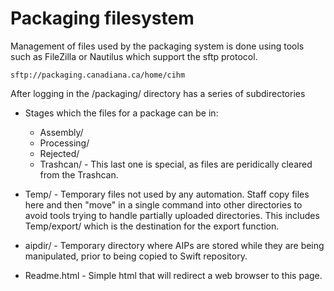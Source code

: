 # Packaging filesystem

Management of files used by the packaging system is done using tools such as FileZilla or Nautilus which support the sftp protocol.

`sftp://packaging.canadiana.ca/home/cihm`


After logging in the /packaging/ directory has a series of subdirectories

* Stages which the files for a package can be in:
  * Assembly/
  * Processing/
  * Rejected/
  * Trashcan/ - This last one is special, as files are peridically cleared from the Trashcan.

* Temp/ - Temporary files not used by any automation. Staff copy files here and then "move" in a single command into other directories to avoid tools trying to handle partially uploaded directories.  This includes Temp/export/ which is the destination for the export function.
* aipdir/ - Temporary directory where AIPs are stored while they are being manipulated, prior to being copied to Swift repository.

* Readme.html - Simple html that will redirect a web browser to this page.
